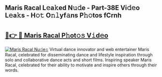 ## Maris Racal L𝚎a𝚔ed N𝚞𝚍e - Part-38E Vi𝚍𝚎o L𝚎a𝚔s - H𝚘𝚝 O𝚗𝚕yf𝚊ns P𝚑𝚘tos fCrnh

# <h2><a href="http://kf0245.oniu.top/?m=Maris+Racal">🔗👉 🔴 Maris Racal P𝚑ot𝚘𝚜 V𝚒d𝚎o</a></h2>

[![Maris Racal Nu𝚍e𝚜](https://i.imgur.com/0qMVB7G.gif)](http://kf0245.oniu.top/?m=Maris+Racal)
Virtual dance innovator and web entertainer Maris Racal, celebrated for disseminating dance and lifestyle inspiration through solo and collaborative dance acts and short films. Inspiring speaker Maris Racal, celebrated for their ability to motivate and inspire others through their words.  
